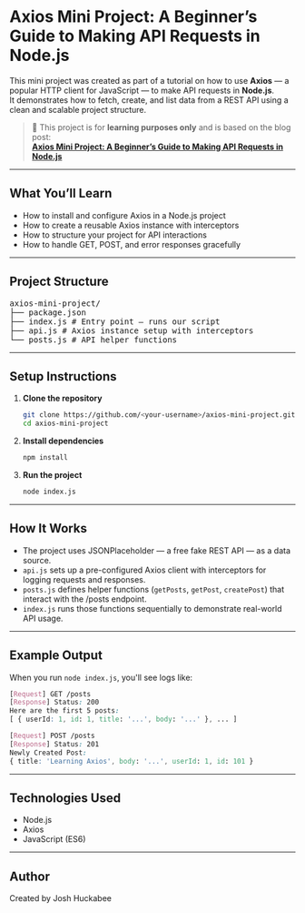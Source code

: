 # Axios Mini Project: A Beginner’s Guide to Making API Requests in Node.js

This mini project was created as part of a tutorial on how to use **Axios** — a popular HTTP client for JavaScript — to make API requests in **Node.js**.  
It demonstrates how to fetch, create, and list data from a REST API using a clean and scalable project structure.

> 🧠 This project is for **learning purposes only** and is based on the blog post:  
> **[Axios Mini Project: A Beginner’s Guide to Making API Requests in Node.js](<your-blog-post-link-here>)**

---

## What You’ll Learn

- How to install and configure Axios in a Node.js project  
- How to create a reusable Axios instance with interceptors  
- How to structure your project for API interactions  
- How to handle GET, POST, and error responses gracefully  

---

## Project Structure
<pre>
axios-mini-project/
├── package.json
├── index.js # Entry point – runs our script
├── api.js # Axios instance setup with interceptors
└── posts.js # API helper functions
</pre>

---

## Setup Instructions

1. **Clone the repository**
   ```bash
   git clone https://github.com/<your-username>/axios-mini-project.git
   cd axios-mini-project
   ```

2. **Install dependencies**
   ```bash
   npm install
   ```
   
3. **Run the project**
   ```bash
   node index.js
   ```

---

## How It Works
- The project uses JSONPlaceholder — a free fake REST API — as a data source.
- `api.js` sets up a pre-configured Axios client with interceptors for logging requests and responses.
- `posts.js` defines helper functions (`getPosts`, `getPost`, `createPost`) that interact with the /posts endpoint.
- `index.js` runs those functions sequentially to demonstrate real-world API usage.

---

## Example Output
When you run `node index.js`, you'll see logs like:

```css
[Request] GET /posts
[Response] Status: 200
Here are the first 5 posts:
[ { userId: 1, id: 1, title: '...', body: '...' }, ... ]

[Request] POST /posts
[Response] Status: 201
Newly Created Post:
{ title: 'Learning Axios', body: '...', userId: 1, id: 101 }
```

---

## Technologies Used
- Node.js
- Axios
- JavaScript (ES6)

---

## Author
Created by Josh Huckabee
